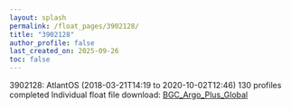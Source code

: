 ```yaml
---
layout: splash
permalink: /float_pages/3902128/
title: "3902128"
author_profile: false
last_created_on: 2025-09-26
toc: false
---
```

 
3902128: AtlantOS (2018-03-21T14:19 to 2020-10-02T12:46)
130 profiles completed
Individual float file download: [BGC_Argo_Plus_Global](https://ftp.soest.hawaii.edu/bgc_argo_plus/Individual_Floats/outliers_removed/3902128_Sprof_processed.nc)
